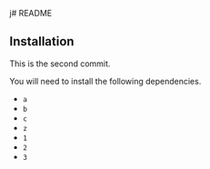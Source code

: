 j# README

## Installation

This is the second commit.

You will need to install the following dependencies.

* `a`
* `b`
* `c`
* `z`
* `1`
* `2`
* `3`
